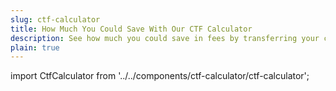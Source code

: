 ```yaml
---
slug: ctf-calculator
title: How Much You Could Save With Our CTF Calculator
description: See how much you could save in fees by transferring your child's Child Trust Fund or Junior ISA to Beanstalk.
plain: true
---
```


import CtfCalculator from '../../components/ctf-calculator/ctf-calculator';

<CtfCalculator/>